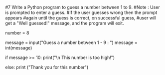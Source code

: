 #7 Write a Python program to guess a number between 1 to 9.
#Note : User is prompted to enter a guess.
#If the user guesses wrong then the prompt appears
#again until the guess is correct, on successful guess,
#user will get a "Well guessed!" message, and the program will exit.

number = 8

message = input("Guess a number between 1 - 9 : ")
message = int(message)

if message >= 10:
    print("\n This number is too high!")

else:
    print ("Thank you for this number")
